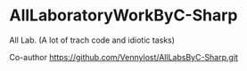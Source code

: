 # AllLaboratoryWorkByC-Sharp
All Lab. (A lot of trach code and idiotic tasks)


Co-author https://github.com/Vennylost/AllLabsByC-Sharp.git
